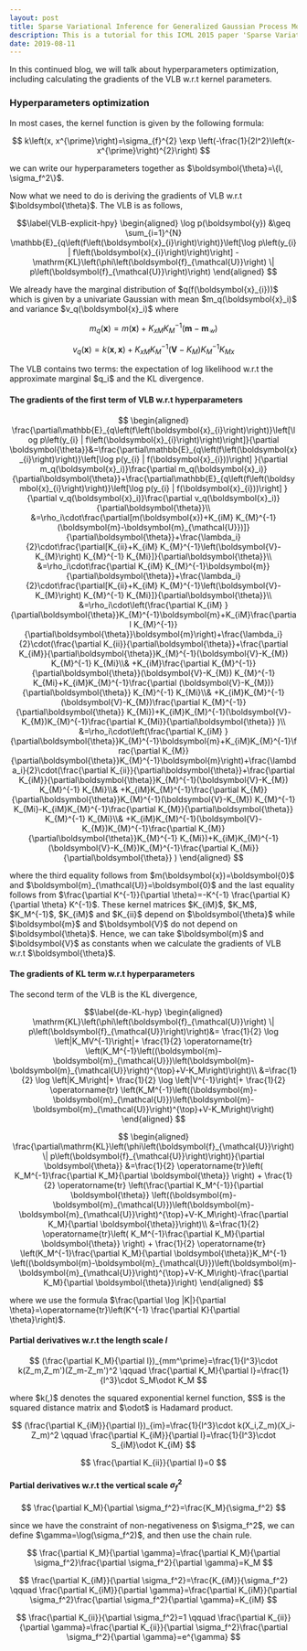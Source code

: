```yaml
---
layout: post
title: Sparse Variational Inference for Generalized Gaussian Process Models - Tutorial 3
description: This is a tutorial for this ICML 2015 paper 'Sparse Variational Inference for Generalized Gaussian Process Models'. It covers hyperparameters optimization.
date: 2019-08-11
---
```

<p>
In this continued blog, we will talk about hyperparameters optimization, including calculating the gradients of the VLB w.r.t kernel parameters.
</p>

### Hyperparameters optimization

<p>
In most cases, the kernel function is given by the following formula:
</p>

$$
k\left(x, x^{\prime}\right)=\sigma_{f}^{2} \exp \left(-\frac{1}{2l^2}\left(x-x^{\prime}\right)^{2}\right)
$$

<p>
we can write our hyperparameters together as $\boldsymbol{\theta}=\{l, \sigma_f^2\}$.
</p>

<p>
Now what we need to do is deriving the gradients of VLB w.r.t $\boldsymbol{\theta}$. The VLB is as follows,
</p>

$$\label{VLB-explicit-hpy}
\begin{aligned}
    \log p(\boldsymbol{y}) &\geq \sum_{i=1}^{N} \mathbb{E}_{q\left(f\left(\boldsymbol{x}_{i}\right)\right)}\left[\log p\left(y_{i} | f\left(\boldsymbol{x}_{i}\right)\right)\right] -\mathrm{KL}\left(\phi\left(\boldsymbol{f}_{\mathcal{U}}\right) \| p\left(\boldsymbol{f}_{\mathcal{U}}\right)\right)
\end{aligned}
$$

<p>
We already have the marginal distribution of $q(f(\boldsymbol{x}_{i}))$ which is given by a univariate Gaussian with mean $m_q(\boldsymbol{x}_i)$ and variance $v_q(\boldsymbol{x}_i)$ where
</p>

$$\label{m-q}
    m_{q}(\boldsymbol{x})=m(\boldsymbol{x})+K_{x M} K_{M}^{-1}(\boldsymbol{m}-\boldsymbol{m}_{\mathcal{U}})
$$

$$
v_{q}(\boldsymbol{x})=k(\boldsymbol{x}, \boldsymbol{x})+K_{x M} K_{M}^{-1}\left(\boldsymbol{V}-K_{M}\right) K_{M}^{-1} K_{M x}
$$

<p>
The VLB contains two terms: the expectation of log likelihood w.r.t the approximate marginal $q_i$ and the KL divergence.
</p>

#### The gradients of the first term of VLB w.r.t hyperparameters

$$
\begin{aligned}
\frac{\partial\mathbb{E}_{q\left(f\left(\boldsymbol{x}_{i}\right)\right)}\left[\log p\left(y_{i} | f\left(\boldsymbol{x}_{i}\right)\right)\right]}{\partial \boldsymbol{\theta}}&=\frac{\partial\mathbb{E}_{q\left(f\left(\boldsymbol{x}_{i}\right)\right)}\left[\log p(y_{i} | f(\boldsymbol{x}_{i}))\right] }{\partial m_q(\boldsymbol{x}_i)}\frac{\partial m_q(\boldsymbol{x}_i)}{\partial\boldsymbol{\theta}}+\frac{\partial\mathbb{E}_{q\left(f\left(\boldsymbol{x}_{i}\right)\right)}\left[\log p(y_{i} | f(\boldsymbol{x}_{i}))\right] }{\partial v_q(\boldsymbol{x}_i)}\frac{\partial v_q(\boldsymbol{x}_i)}{\partial\boldsymbol{\theta}}\\
&=\rho_i\cdot\frac{\partial[m(\boldsymbol{x})+K_{iM} K_{M}^{-1}(\boldsymbol{m}-\boldsymbol{m}_{\mathcal{U}})]}{\partial\boldsymbol{\theta}}+\frac{\lambda_i}{2}\cdot\frac{\partial[K_{ii}+K_{iM} K_{M}^{-1}\left(\boldsymbol{V}-K_{M}\right) K_{M}^{-1} K_{Mi}]}{\partial\boldsymbol{\theta}}\\
&=\rho_i\cdot\frac{\partial K_{iM} K_{M}^{-1}\boldsymbol{m}}{\partial\boldsymbol{\theta}}+\frac{\lambda_i}{2}\cdot\frac{\partial[K_{ii}+K_{iM} K_{M}^{-1}\left(\boldsymbol{V}-K_{M}\right) K_{M}^{-1} K_{Mi}]}{\partial\boldsymbol{\theta}}\\
&=\rho_i\cdot\left(\frac{\partial K_{iM} }{\partial\boldsymbol{\theta}}K_{M}^{-1}\boldsymbol{m}+K_{iM}\frac{\partial  K_{M}^{-1}}{\partial\boldsymbol{\theta}}\boldsymbol{m}\right)+\frac{\lambda_i}{2}\cdot(\frac{\partial K_{ii}}{\partial\boldsymbol{\theta}}+\frac{\partial K_{iM}}{\partial\boldsymbol{\theta}}K_{M}^{-1}(\boldsymbol{V}-K_{M}) K_{M}^{-1} K_{Mi}\\& +K_{iM}\frac{\partial  K_{M}^{-1}}{\partial\boldsymbol{\theta}}(\boldsymbol{V}-K_{M}) K_{M}^{-1} K_{Mi}+K_{iM}K_{M}^{-1}\frac{\partial  (\boldsymbol{V}-K_{M})}{\partial\boldsymbol{\theta}} K_{M}^{-1} K_{Mi}\\&
+K_{iM}K_{M}^{-1}(\boldsymbol{V}-K_{M})\frac{\partial K_{M}^{-1}}{\partial\boldsymbol{\theta}} K_{Mi})+K_{iM}K_{M}^{-1}(\boldsymbol{V}-K_{M})K_{M}^{-1}\frac{\partial K_{Mi}}{\partial\boldsymbol{\theta}} )\\
&=\rho_i\cdot\left(\frac{\partial K_{iM} }{\partial\boldsymbol{\theta}}K_{M}^{-1}\boldsymbol{m}+K_{iM}K_{M}^{-1}\frac{\partial  K_{M}}{\partial\boldsymbol{\theta}}K_{M}^{-1}\boldsymbol{m}\right)+\frac{\lambda_i}{2}\cdot(\frac{\partial K_{ii}}{\partial\boldsymbol{\theta}}+\frac{\partial K_{iM}}{\partial\boldsymbol{\theta}}K_{M}^{-1}(\boldsymbol{V}-K_{M}) K_{M}^{-1} K_{Mi}\\& +K_{iM}K_{M}^{-1}\frac{\partial  K_{M}}{\partial\boldsymbol{\theta}}K_{M}^{-1}(\boldsymbol{V}-K_{M}) K_{M}^{-1} K_{Mi}-K_{iM}K_{M}^{-1}\frac{\partial  K_{M}}{\partial\boldsymbol{\theta}} K_{M}^{-1} K_{Mi}\\&
+K_{iM}K_{M}^{-1}(\boldsymbol{V}-K_{M})K_{M}^{-1}\frac{\partial  K_{M}}{\partial\boldsymbol{\theta}}K_{M}^{-1} K_{Mi})+K_{iM}K_{M}^{-1}(\boldsymbol{V}-K_{M})K_{M}^{-1}\frac{\partial K_{Mi}}{\partial\boldsymbol{\theta}} )
\end{aligned}
$$
<p>
where the third equality follows from $m(\boldsymbol{x})=\boldsymbol{0}$ and $\boldsymbol{m}_{\mathcal{U}}=\boldsymbol{0}$ and the last equality follows from $\frac{\partial K^{-1}}{\partial \theta}=-K^{-1} \frac{\partial K}{\partial \theta} K^{-1}$. These kernel matrices $K_{iM}$, $K_M$, $K_M^{-1}$, $K_{iM}$ and $K_{ii}$ depend on $\boldsymbol{\theta}$ while $\boldsymbol{m}$ and $\boldsymbol{V}$ do not depend on $\boldsymbol{\theta}$. Hence, we can take $\boldsymbol{m}$ and $\boldsymbol{V}$ as constants when we calculate the gradients of VLB w.r.t $\boldsymbol{\theta}$.
</p>

#### The gradients of KL term w.r.t hyperparameters

<p>
The second term of the VLB is the KL divergence,
</p>

$$\label{de-KL-hyp}
    \begin{aligned} \mathrm{KL}\left(\phi\left(\boldsymbol{f}_{\mathcal{U}}\right) \| p\left(\boldsymbol{f}_{\mathcal{U}}\right)\right)&= \frac{1}{2} \log \left|K_MV^{-1}\right|+ \frac{1}{2} \operatorname{tr} \left(K_M^{-1}\left((\boldsymbol{m}-\boldsymbol{m}_{\mathcal{U}})\left(\boldsymbol{m}-\boldsymbol{m}_{\mathcal{U}}\right)^{\top}+V-K_M\right)\right)\\
    &=\frac{1}{2} \log \left|K_M\right|+ \frac{1}{2} \log \left|V^{-1}\right|+ \frac{1}{2} \operatorname{tr} \left(K_M^{-1}\left((\boldsymbol{m}-\boldsymbol{m}_{\mathcal{U}})\left(\boldsymbol{m}-\boldsymbol{m}_{\mathcal{U}}\right)^{\top}+V-K_M\right)\right)
    \end{aligned}
$$

$$
    \begin{aligned}
    \frac{\partial\mathrm{KL}\left(\phi\left(\boldsymbol{f}_{\mathcal{U}}\right) \| p\left(\boldsymbol{f}_{\mathcal{U}}\right)\right)}{\partial \boldsymbol{\theta}}
    &=\frac{1}{2} \operatorname{tr}\left( K_M^{-1}\frac{\partial K_M}{\partial \boldsymbol{\theta}} \right) + \frac{1}{2} \operatorname{tr} \left(\frac{\partial K_M^{-1}}{\partial \boldsymbol{\theta}} \left((\boldsymbol{m}-\boldsymbol{m}_{\mathcal{U}})\left(\boldsymbol{m}-\boldsymbol{m}_{\mathcal{U}}\right)^{\top}+V-K_M\right)-\frac{\partial K_M}{\partial \boldsymbol{\theta}}\right)\\
    &=\frac{1}{2} \operatorname{tr}\left( K_M^{-1}\frac{\partial K_M}{\partial \boldsymbol{\theta}} \right) + \frac{1}{2} \operatorname{tr} \left(K_M^{-1}\frac{\partial K_M}{\partial \boldsymbol{\theta}}K_M^{-1} \left((\boldsymbol{m}-\boldsymbol{m}_{\mathcal{U}})\left(\boldsymbol{m}-\boldsymbol{m}_{\mathcal{U}}\right)^{\top}+V-K_M\right)-\frac{\partial K_M}{\partial \boldsymbol{\theta}}\right)
    \end{aligned}
$$
<p>
where we use the formula $\frac{\partial \log |K|}{\partial \theta}=\operatorname{tr}\left(K^{-1} \frac{\partial K}{\partial \theta}\right)$.
</p>


#### Partial derivatives w.r.t the length scale $l$

$$
    (\frac{\partial K_M}{\partial l})_{mm^\prime}=\frac{1}{l^3}\cdot k(Z_m,Z_m')(Z_m-Z_m')^2 \qquad \frac{\partial K_M}{\partial l}=\frac{1}{l^3}\cdot S_M\odot K_M
$$
<p>
where $k(,)$ denotes the squared exponential kernel function, $S$ is the squared distance matrix and $\odot$ is Hadamard product.
</p>

$$
    (\frac{\partial K_{iM}}{\partial l})_{im}=\frac{1}{l^3}\cdot k(X_i,Z_m)(X_i-Z_m)^2 \qquad \frac{\partial K_{iM}}{\partial l}=\frac{1}{l^3}\cdot S_{iM}\odot K_{iM}
$$

$$
    \frac{\partial K_{ii}}{\partial l}=0
$$

#### Partial derivatives w.r.t the vertical scale $\sigma_f^2$

$$
    \frac{\partial K_M}{\partial \sigma_f^2}=\frac{K_M}{\sigma_f^2}
$$

<p>
since we have the constraint of non-negativeness on $\sigma_f^2$, we can define $\gamma=\log(\sigma_f^2)$, and then use the chain rule.
</p>

$$
    \frac{\partial K_M}{\partial \gamma}=\frac{\partial K_M}{\partial \sigma_f^2}\frac{\partial \sigma_f^2}{\partial \gamma}=K_M
$$

$$
    \frac{\partial K_{iM}}{\partial \sigma_f^2}=\frac{K_{iM}}{\sigma_f^2} \qquad \frac{\partial K_{iM}}{\partial \gamma}=\frac{\partial K_{iM}}{\partial \sigma_f^2}\frac{\partial \sigma_f^2}{\partial \gamma}=K_{iM}
$$

$$
\frac{\partial K_{ii}}{\partial \sigma_f^2}=1 \qquad \frac{\partial K_{ii}}{\partial \gamma}=\frac{\partial K_{ii}}{\partial \sigma_f^2}\frac{\partial \sigma_f^2}{\partial \gamma}=e^{\gamma}
$$